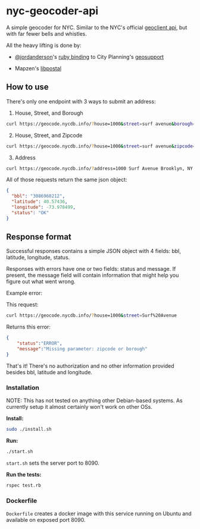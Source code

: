 # nyc-geocoder-api

A simple geocoder for NYC. Similar to the NYC's official [geoclient api](https://developer.cityofnewyork.us/api/geoclient-api), but with far fewer bells and whistles.

All the heavy lifting is done by:

- [@jordanderson](https://github.com/jordanderson)'s [ruby binding](https://github.com/jordanderson/nyc_geosupport) to City Planning's [geosupport](https://www1.nyc.gov/site/planning/data-maps/open-data/dwn-gde-home.page)

- Mapzen's [libpostal](https://github.com/openvenues/libpostal)

## How to use

There's only one endpoint with 3 ways to submit an address:

1) House, Street, and Borough

``` sh
curl https://geocode.nycdb.info/?house=1000&street=surf avenue&borough=brooklyn
```

2) House, Street, and Zipcode

``` sh
curl https://geocode.nycdb.info/?house=1000&street=surf avenue&zipcode=11224
```

3) Address

``` sh
curl https://geocode.nycdb.info/?address=1000 Surf Avenue Brooklyn, NY 11224
```

All of those requests return the same json object:

``` json
{
  "bbl": "3086960212",
  "latitude": 40.57436,
  "longitude": -73.978499,
  "status": "OK"
}
```

## Response format

Successful responses contains a simple JSON object with 4 fields: bbl, latitude, longitude, status.

Responses with errors have one or two fields: status and message. If present, the message field will contain information that might help you figure out what went wrong.

Example error:

This request: 
``` sh
curl https://geocode.nycdb.info/?house=1000&street=Surf%20Avenue
```

Returns this error:

``` json
{
	"status":"ERROR",
	"message":"Missing parameter: zipcode or borough"
}
```

That's it! There's no authorization and no other information provided besides bbl, latitude and longitude.

### Installation

NOTE: This has not tested on anything other Debian-based systems. As currently setup it almost certainly won't work on other OSs.

**Install:**

``` sh
sudo ./install.sh
```

**Run:**

``` sh
./start.sh
```

`start.sh` sets the server port to 8090.


**Run the tests:**

``` sh
rspec test.rb
```

### Dockerfile

`Dockerfile` creates a docker image with this service running on Ubuntu and available on exposed port 8090. 
